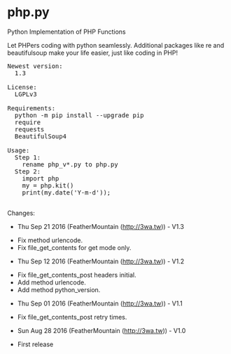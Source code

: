 # php.py
Python Implementation of PHP Functions

Let PHPers coding with python seamlessly. Additional packages like re and beautifulsoup make your life easier, just like coding in PHP!

<pre>
Newest version:
  1.3
  
License:
  LGPLv3

Requirements:
  python -m pip install --upgrade pip
  require
  requests
  BeautifulSoup4

Usage:
  Step 1:
    rename php_v*.py to php.py
  Step 2:
    import php
    my = php.kit()
    print(my.date('Y-m-d'));

</pre>

Changes:
* Thu Sep 21 2016 (FeatherMountain (http://3wa.tw)) - V1.3
- Fix method urlencode.
- Fix file_get_contents for get mode only.
 

* Thu Sep 12 2016 (FeatherMountain (http://3wa.tw)) - V1.2
- Fix file_get_contents_post headers initial.
- Add method urlencode.
- Add method python_version.

* Thu Sep 01 2016 (FeatherMountain (http://3wa.tw)) - V1.1
- Fix file_get_contents_post retry times.

* Sun Aug 28 2016 (FeatherMountain (http://3wa.tw)) - V1.0
- First release
